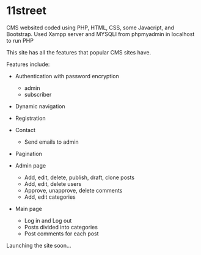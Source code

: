 # 11street
CMS websited coded using PHP, HTML, CSS, some Javacript, and Bootstrap.
Used Xampp server and MYSQLI from phpmyadmin in localhost to run PHP

This site has all the features that popular CMS sites have.

Features include:
- Authentication with password encryption
  - admin
  - subscriber
- Dynamic navigation
- Registration
- Contact
  - Send emails to admin
- Pagination
- Admin page
  - Add, edit, delete, publish, draft, clone posts
  - Add, edit, delete users
  - Approve, unapprove, delete comments
  - Add, edit categories

- Main page
  - Log in and Log out
  - Posts divided into categories
  - Post comments for each post
  
Launching the site soon...

